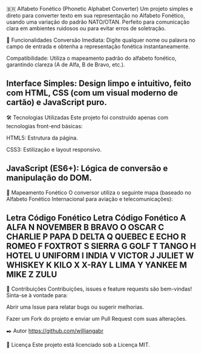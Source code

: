 🇧🇷 Alfabeto Fonético (Phonetic Alphabet Converter)
Um projeto simples e direto para converter texto em sua representação no Alfabeto Fonético, usando uma variação do padrão NATO/OTAN. Perfeito para comunicação clara em ambientes ruidosos ou para evitar erros de soletração.

🚀 Funcionalidades
Conversão Imediata: Digite qualquer nome ou palavra no campo de entrada e obtenha a representação fonética instantaneamente.

Compatibilidade: Utiliza o mapeamento padrão do alfabeto fonético, garantindo clareza (A de Alfa, B de Bravo, etc.).

Interface Simples: Design limpo e intuitivo, feito com HTML, CSS (com um visual moderno de cartão) e JavaScript puro.
-----------------------------------------------------------------------------------------------------------------------------------------
🛠️ Tecnologias Utilizadas
Este projeto foi construído apenas com tecnologias front-end básicas:

HTML5: Estrutura da página.

CSS3: Estilização e layout responsivo.

JavaScript (ES6+): Lógica de conversão e manipulação do DOM.
-----------------------------------------------------------------------------------------------------------------------------------------
📝 Mapeamento Fonético
O conversor utiliza o seguinte mapa (baseado no Alfabeto Fonético Internacional para aviação e telecomunicações):

Letra	Código Fonético	Letra	Código Fonético
A	ALFA	N	NOVEMBER
B	BRAVO	O	OSCAR
C	CHARLIE	P	PAPA
D	DELTA	Q	QUEBEC
E	ECHO	R	ROMEO
F	FOXTROT	S	SIERRA
G	GOLF	T	TANGO
H	HOTEL	U	UNIFORM
I	INDIA	V	VICTOR
J	JULIET	W	WHISKEY
K	KILO	X	X-RAY
L	LIMA	Y	YANKEE
M	MIKE	Z	ZULU
-----------------------------------------------------------------------------------------------------------------------------------------
🤝 Contribuições
Contribuições, issues e feature requests são bem-vindas! Sinta-se à vontade para:

Abrir uma Issue para relatar bugs ou sugerir melhorias.

Fazer um Fork do projeto e enviar um Pull Request com suas alterações.

✒️ Autor
https://github.com/williangabr

📄 Licença
Este projeto está licenciado sob a Licença MIT.
